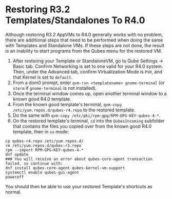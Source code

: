 Restoring R3.2 Templates/Standalones To R4.0
===========================================================

Although restoring R3.2 AppVMs to R4.0 generally works with no problem, there are additional steps that need to be performed when doing the same with Templates and Standalone VMs.
If these steps are not done, the result is an inability to start programs from the Qubes menu for the restored VM.

1. After restoring your Template or StandaloneVM, go to Qube Settings -> Basic tab.
   Confirm Networking is set to one valid for your R4.0 system.
   Then, under the Advanced tab, confirm Virtualization Mode is `PVH`, and that Kernel is set to `default`.
2. From a dom0 prompt, enter `qvm-run <templatename> gnome-terminal` (or `xterm` if `gnome-terminal` is not installed).
3. Once the terminal window comes up, open another terminal window to a known good R4.0 template.
4. From the known good template's terminal, `qvm-copy /etc/yum.repos.d/qubes-r4.repo` to the restored template.
5. Do the same with `qvm-copy /etc/pki/rpm-gpg/RPM-GPG-KEY-qubes-4-*`.
6. On the restored template's terminal, `cd` into the `QubesIncoming` subfolder that contains the files you copied over from the known good R4.0 template, then in `su` mode:

~~~
cp qubes-r4.repo /etc/yum.repos.d/
rm /etc/yum.repos.d/qubes-r3.repo
rpm --import RPM-GPG-KEY-qubes-4-*
dnf update
### You will receive an error about qubes-core-agent transaction failed, so continue with:
dnf install qubes-core-agent qubes-kernel-vm-support
systemctl enable qubes-gui-agent
poweroff
~~~

You should then be able to use your restored Template's shortcuts as normal.
